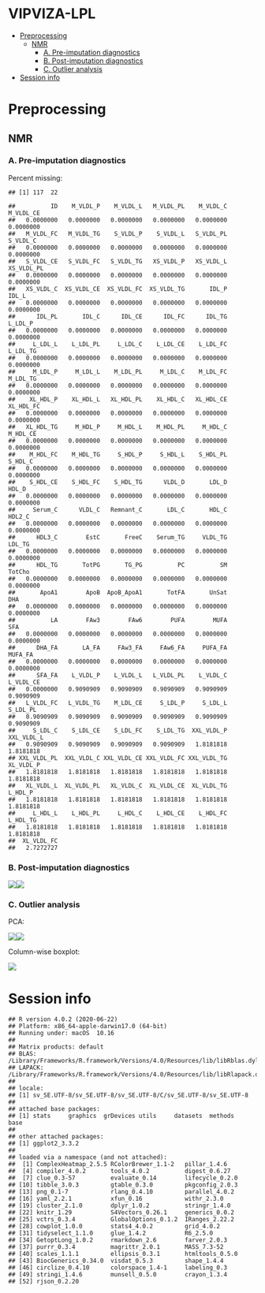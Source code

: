 VIPVIZA-LPL
================

-   [Preprocessing](#preprocessing)
    -   [NMR](#nmr)
        -   [A. Pre-imputation
            diagnostics](#a.-pre-imputation-diagnostics)
        -   [B. Post-imputation
            diagnostics](#b.-post-imputation-diagnostics)
        -   [C. Outlier analysis](#c.-outlier-analysis)
-   [Session info](#session-info)

# Preprocessing

## NMR

### A. Pre-imputation diagnostics

Percent missing:

    ## [1] 117  22

    ##          ID    M_VLDL_P    M_VLDL_L   M_VLDL_PL    M_VLDL_C   M_VLDL_CE 
    ##   0.0000000   0.0000000   0.0000000   0.0000000   0.0000000   0.0000000 
    ##   M_VLDL_FC   M_VLDL_TG    S_VLDL_P    S_VLDL_L   S_VLDL_PL    S_VLDL_C 
    ##   0.0000000   0.0000000   0.0000000   0.0000000   0.0000000   0.0000000 
    ##   S_VLDL_CE   S_VLDL_FC   S_VLDL_TG   XS_VLDL_P   XS_VLDL_L  XS_VLDL_PL 
    ##   0.0000000   0.0000000   0.0000000   0.0000000   0.0000000   0.0000000 
    ##   XS_VLDL_C  XS_VLDL_CE  XS_VLDL_FC  XS_VLDL_TG       IDL_P       IDL_L 
    ##   0.0000000   0.0000000   0.0000000   0.0000000   0.0000000   0.0000000 
    ##      IDL_PL       IDL_C      IDL_CE      IDL_FC      IDL_TG     L_LDL_P 
    ##   0.0000000   0.0000000   0.0000000   0.0000000   0.0000000   0.0000000 
    ##     L_LDL_L    L_LDL_PL     L_LDL_C    L_LDL_CE    L_LDL_FC    L_LDL_TG 
    ##   0.0000000   0.0000000   0.0000000   0.0000000   0.0000000   0.0000000 
    ##     M_LDL_P     M_LDL_L    M_LDL_PL     M_LDL_C    M_LDL_FC    M_LDL_TG 
    ##   0.0000000   0.0000000   0.0000000   0.0000000   0.0000000   0.0000000 
    ##    XL_HDL_P    XL_HDL_L   XL_HDL_PL    XL_HDL_C   XL_HDL_CE   XL_HDL_FC 
    ##   0.0000000   0.0000000   0.0000000   0.0000000   0.0000000   0.0000000 
    ##   XL_HDL_TG     M_HDL_P     M_HDL_L    M_HDL_PL     M_HDL_C    M_HDL_CE 
    ##   0.0000000   0.0000000   0.0000000   0.0000000   0.0000000   0.0000000 
    ##    M_HDL_FC    M_HDL_TG     S_HDL_P     S_HDL_L    S_HDL_PL     S_HDL_C 
    ##   0.0000000   0.0000000   0.0000000   0.0000000   0.0000000   0.0000000 
    ##    S_HDL_CE    S_HDL_FC    S_HDL_TG      VLDL_D       LDL_D       HDL_D 
    ##   0.0000000   0.0000000   0.0000000   0.0000000   0.0000000   0.0000000 
    ##     Serum_C      VLDL_C   Remnant_C       LDL_C       HDL_C      HDL2_C 
    ##   0.0000000   0.0000000   0.0000000   0.0000000   0.0000000   0.0000000 
    ##      HDL3_C        EstC       FreeC    Serum_TG     VLDL_TG      LDL_TG 
    ##   0.0000000   0.0000000   0.0000000   0.0000000   0.0000000   0.0000000 
    ##      HDL_TG       TotPG       TG_PG          PC          SM      TotCho 
    ##   0.0000000   0.0000000   0.0000000   0.0000000   0.0000000   0.0000000 
    ##       ApoA1        ApoB  ApoB_ApoA1       TotFA       UnSat         DHA 
    ##   0.0000000   0.0000000   0.0000000   0.0000000   0.0000000   0.0000000 
    ##          LA        FAw3        FAw6        PUFA        MUFA         SFA 
    ##   0.0000000   0.0000000   0.0000000   0.0000000   0.0000000   0.0000000 
    ##      DHA_FA       LA_FA     FAw3_FA     FAw6_FA     PUFA_FA     MUFA_FA 
    ##   0.0000000   0.0000000   0.0000000   0.0000000   0.0000000   0.0000000 
    ##      SFA_FA    L_VLDL_P    L_VLDL_L   L_VLDL_PL    L_VLDL_C   L_VLDL_CE 
    ##   0.0000000   0.9090909   0.9090909   0.9090909   0.9090909   0.9090909 
    ##   L_VLDL_FC   L_VLDL_TG    M_LDL_CE     S_LDL_P     S_LDL_L    S_LDL_PL 
    ##   0.9090909   0.9090909   0.9090909   0.9090909   0.9090909   0.9090909 
    ##     S_LDL_C    S_LDL_CE    S_LDL_FC    S_LDL_TG  XXL_VLDL_P  XXL_VLDL_L 
    ##   0.9090909   0.9090909   0.9090909   0.9090909   1.8181818   1.8181818 
    ## XXL_VLDL_PL  XXL_VLDL_C XXL_VLDL_CE XXL_VLDL_FC XXL_VLDL_TG   XL_VLDL_P 
    ##   1.8181818   1.8181818   1.8181818   1.8181818   1.8181818   1.8181818 
    ##   XL_VLDL_L  XL_VLDL_PL   XL_VLDL_C  XL_VLDL_CE  XL_VLDL_TG     L_HDL_P 
    ##   1.8181818   1.8181818   1.8181818   1.8181818   1.8181818   1.8181818 
    ##     L_HDL_L    L_HDL_PL     L_HDL_C    L_HDL_CE    L_HDL_FC    L_HDL_TG 
    ##   1.8181818   1.8181818   1.8181818   1.8181818   1.8181818   1.8181818 
    ##  XL_VLDL_FC 
    ##   2.7272727

### B. Post-imputation diagnostics

![](README_files/figure-gfm/unnamed-chunk-3-1.png)<!-- -->![](README_files/figure-gfm/unnamed-chunk-3-2.png)<!-- -->

### C. Outlier analysis

PCA:

![](README_files/figure-gfm/unnamed-chunk-4-1.png)<!-- -->![](README_files/figure-gfm/unnamed-chunk-4-2.png)<!-- -->

Column-wise boxplot:

![](README_files/figure-gfm/unnamed-chunk-5-1.png)<!-- -->

# Session info

    ## R version 4.0.2 (2020-06-22)
    ## Platform: x86_64-apple-darwin17.0 (64-bit)
    ## Running under: macOS  10.16
    ## 
    ## Matrix products: default
    ## BLAS:   /Library/Frameworks/R.framework/Versions/4.0/Resources/lib/libRblas.dylib
    ## LAPACK: /Library/Frameworks/R.framework/Versions/4.0/Resources/lib/libRlapack.dylib
    ## 
    ## locale:
    ## [1] sv_SE.UTF-8/sv_SE.UTF-8/sv_SE.UTF-8/C/sv_SE.UTF-8/sv_SE.UTF-8
    ## 
    ## attached base packages:
    ## [1] stats     graphics  grDevices utils     datasets  methods   base     
    ## 
    ## other attached packages:
    ## [1] ggplot2_3.3.2
    ## 
    ## loaded via a namespace (and not attached):
    ##  [1] ComplexHeatmap_2.5.5 RColorBrewer_1.1-2   pillar_1.4.6        
    ##  [4] compiler_4.0.2       tools_4.0.2          digest_0.6.27       
    ##  [7] clue_0.3-57          evaluate_0.14        lifecycle_0.2.0     
    ## [10] tibble_3.0.3         gtable_0.3.0         pkgconfig_2.0.3     
    ## [13] png_0.1-7            rlang_0.4.10         parallel_4.0.2      
    ## [16] yaml_2.2.1           xfun_0.16            withr_2.3.0         
    ## [19] cluster_2.1.0        dplyr_1.0.2          stringr_1.4.0       
    ## [22] knitr_1.29           S4Vectors_0.26.1     generics_0.0.2      
    ## [25] vctrs_0.3.4          GlobalOptions_0.1.2  IRanges_2.22.2      
    ## [28] cowplot_1.0.0        stats4_4.0.2         grid_4.0.2          
    ## [31] tidyselect_1.1.0     glue_1.4.2           R6_2.5.0            
    ## [34] GetoptLong_1.0.2     rmarkdown_2.6        farver_2.0.3        
    ## [37] purrr_0.3.4          magrittr_2.0.1       MASS_7.3-52         
    ## [40] scales_1.1.1         ellipsis_0.3.1       htmltools_0.5.0     
    ## [43] BiocGenerics_0.34.0  visdat_0.5.3         shape_1.4.4         
    ## [46] circlize_0.4.10      colorspace_1.4-1     labeling_0.3        
    ## [49] stringi_1.4.6        munsell_0.5.0        crayon_1.3.4        
    ## [52] rjson_0.2.20
